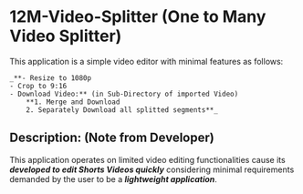 # 12M-Video-Splitter (One to Many Video Splitter)

This application is a simple video editor with minimal features as follows:

    _**- Resize to 1080p
    - Crop to 9:16
    - Download Video:** (in Sub-Directory of imported Video)
        **1. Merge and Download
        2. Separately Download all splitted segments**_

## Description: (Note from Developer)

This application operates on limited video editing functionalities cause its _**developed to edit Shorts Videos quickly**_ considering minimal requirements demanded by the user to be a _**lightweight application**_.
